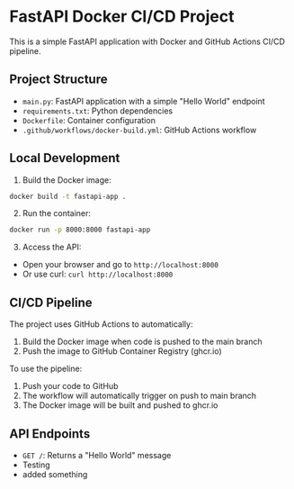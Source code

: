 # FastAPI Docker CI/CD Project

This is a simple FastAPI application with Docker and GitHub Actions CI/CD pipeline.

## Project Structure
- `main.py`: FastAPI application with a simple "Hello World" endpoint
- `requirements.txt`: Python dependencies
- `Dockerfile`: Container configuration
- `.github/workflows/docker-build.yml`: GitHub Actions workflow

## Local Development

1. Build the Docker image:
```bash
docker build -t fastapi-app .
```

2. Run the container:
```bash
docker run -p 8000:8000 fastapi-app
```

3. Access the API:
- Open your browser and go to `http://localhost:8000`
- Or use curl: `curl http://localhost:8000`

## CI/CD Pipeline

The project uses GitHub Actions to automatically:
1. Build the Docker image when code is pushed to the main branch
2. Push the image to GitHub Container Registry (ghcr.io)

To use the pipeline:
1. Push your code to GitHub
2. The workflow will automatically trigger on push to main branch
3. The Docker image will be built and pushed to ghcr.io

## API Endpoints

- `GET /`: Returns a "Hello World" message 
- Testing 
- added something
